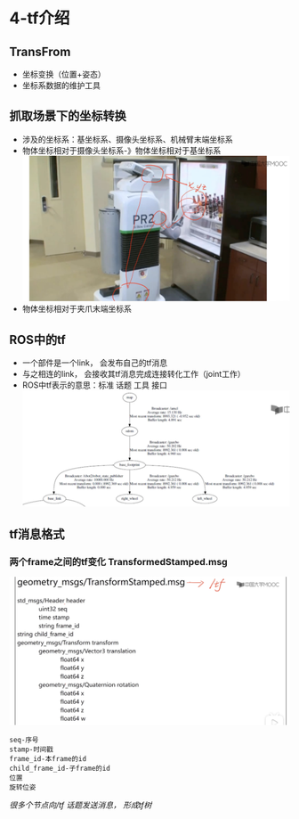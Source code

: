 # 4-tf介绍


## TransFrom
* 坐标变换（位置+姿态）  
* 坐标系数据的维护工具  

## 抓取场景下的坐标转换
* 涉及的坐标系：基坐标系、摄像头坐标系、机械臂末端坐标系  
* 物体坐标相对于摄像头坐标系-》物体坐标相对于基坐标系
![avatar](/images_ros/pic8.png)
* 物体坐标相对于夹爪末端坐标系  

## ROS中的tf
* 一个部件是一个link， 会发布自己的tf消息  
* 与之相连的link， 会接收其tf消息完成连接转化工作（joint工作）   
* ROS中tf表示的意思：标准 话题 工具 接口  
![avatar](/images_ros/pic9.png)

## tf消息格式
### 两个frame之间的tf变化 TransformedStamped.msg
![avatar](/images_ros/pic10.png)
```shell
seq-序号  
stamp-时间戳  
frame_id-本frame的id  
child_frame_id-子frame的id  
位置  
旋转位姿 
```
_很多个节点向/tf 话题发送消息， 形成tf树_     


